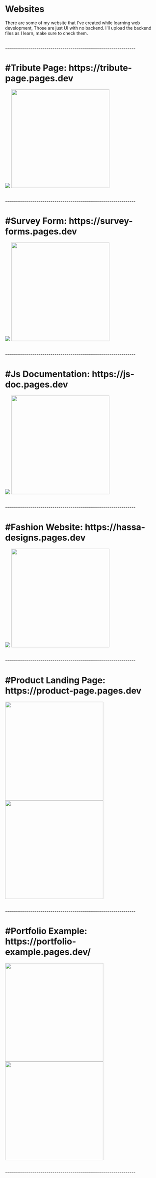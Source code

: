 # Websites
<p>
    There are some of my website that I've created while learning web development,
    Those are just UI with no backend.
    I'll upload the backend files as I learn, make sure to check them.
</p>
<br>------------------------------------------------------------------<br>


<h1>#Tribute Page: https://tribute-page.pages.dev</h1>
<p align="left">
    <img src="https://github.com/jayantrohila57/Websites/blob/main/img/2%20(4).png"  width="auto" max-height="320">
    <img src="https://github.com/jayantrohila57/Websites/blob/main/img/1%20(4).png" width="auto" height="320">
</p>
<br>------------------------------------------------------------------<br>

<h1>#Survey Form: https://survey-forms.pages.dev</h1>
<p align="left">
    <img src="https://github.com/jayantrohila57/Websites/blob/main/img/2%20(3).png" width="auto" max-height="320">
    <img src="https://github.com/jayantrohila57/Websites/blob/main/img/1%20(3).png" width="auto" height="320">
</p>
<br>------------------------------------------------------------------<br>

<h1>#Js Documentation: https://js-doc.pages.dev</h1>
<p align="left">
    <img src="https://github.com/jayantrohila57/Websites/blob/main/img/2%20(2).png" width="auto" max-height="320">
    <img src="https://github.com/jayantrohila57/Websites/blob/main/img/1%20(2).png" width="auto" height="320">
</p>
<br>------------------------------------------------------------------<br>

<h1>#Fashion Website: https://hassa-designs.pages.dev </h1>
<p align="left">
    <img src="https://github.com/jayantrohila57/Websites/blob/main/img/2%20(1).png" width="auto" max-height="320">
    <img src="https://github.com/jayantrohila57/Websites/blob/main/img/1%20(1).png" width="auto" height="320">
</p>
<br>------------------------------------------------------------------<br>


<h1>#Product Landing Page: https://product-page.pages.dev </h1>
<p align="left">
    <img src="https://github.com/jayantrohila57/Websites/blob/main/img/1%20(5).png" width="auto" height="320">
    <img src="https://github.com/jayantrohila57/Websites/blob/main/img/2%20(5).png" width="auto" height="320">
</p>
<br>------------------------------------------------------------------<br>

<h1>#Portfolio Example: https://portfolio-example.pages.dev/</h1>
<p align="left">
    <img src="https://github.com/jayantrohila57/Websites/blob/main/img/1%20(6).png"  width="auto" height="320">
    <img src="https://github.com/jayantrohila57/Websites/blob/main/img/2%20(6).png"  width="auto" height="320">
</p>
<br>------------------------------------------------------------------<br>

